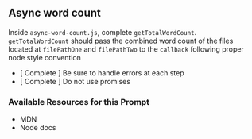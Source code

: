 ## Async word count

Inside `async-word-count.js`, complete `getTotalWordCount`. `getTotalWordCount` should pass the combined word count of the files located at `filePathOne` and `filePathTwo` to the `callback` following proper node style convention

- [ Complete ] Be sure to handle errors at each step
- [ Complete ] Do not use promises

### Available Resources for this Prompt

* MDN
* Node docs
